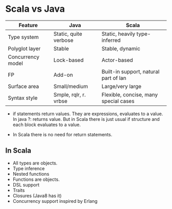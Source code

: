 # Scala vs Java

Feature           | Java                  | Scala
------------------|-----------------------|------------------------------------
Type system       | Static, quite verbose | Static, heavily type-inferred
Polyglot layer    | Stable                | Stable, dynamic
Concurrency model | Lock-based            | Actor-based
FP                | Add-on                | Built-in support, natural part of lan
Surface area      | Small/medium          | Large/very large
Syntax style      | Smple, rqlr, r. vrbse | Flexible, concise, many special cases


- if statements return values. They are expressions, evaluates to a value. In
  java ?: returns value. But in Scala there is just usual if structure and each
  block evaluates to a value.

- In Scala there is no need for return statements.

## In Scala

- All types are objects.
- Type inference
- Nested functions
- Functions are objects.
- DSL support
- Traits
- Closures (Java8 has it)
- Concurrency support inspired by Erlang
